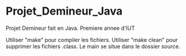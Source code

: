 # Projet_Demineur_Java
Projet Demineur fait en Java. Premiere annee d'IUT

Utiliser "make" pour compiler les fichiers.
Utiliser "make clean" pour supprimer les fichiers .class.
Le main se situe dans le dossier source.
